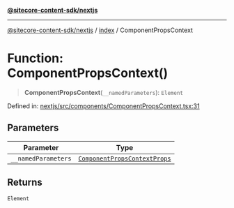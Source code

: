 [**@sitecore-content-sdk/nextjs**](../../README.md)

***

[@sitecore-content-sdk/nextjs](../../README.md) / [index](../README.md) / ComponentPropsContext

# Function: ComponentPropsContext()

> **ComponentPropsContext**(`__namedParameters`): `Element`

Defined in: [nextjs/src/components/ComponentPropsContext.tsx:31](https://github.com/Sitecore/xmc-jss-dev/blob/ecfb4b66ff16c45f596cda74396c27d7d39de5a5/packages/nextjs/src/components/ComponentPropsContext.tsx#L31)

## Parameters

| Parameter | Type |
| ------ | ------ |
| `__namedParameters` | [`ComponentPropsContextProps`](../type-aliases/ComponentPropsContextProps.md) |

## Returns

`Element`
